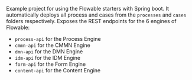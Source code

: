 Example project for using the Flowable starters with Spring boot.
It automatically deploys all process and cases from the `processes` and `cases` folders respectively.
Exposes the REST endpoints for the 6 engines of Flowable:
* `process-api` for the Process Engine
* `cmmn-api` for the CMMN Engine
* `dmn-api` for the DMN Engine
* `idm-api` for the IDM Engine
* `form-api` for the Form Engine
* `content-api` for the Content Engine
